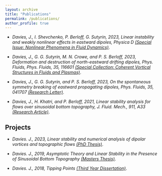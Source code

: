 ```yaml
---
layout: archive
title: "Publications"
permalink: /publications/
author_profile: true
---
```


* _Davies, J., I. Shevchenko, P. Berloff, G. Sutyrin, 2023, Linear instability and weakly nonlinear effects in eastward dipoles, Physica D [(Special Issue: Nonlinear Phenomena in Fluid Dynamics)](https://doi.org/10.1016/j.physd.2024.134068)_.

* _Davies, J., G. G. Sutyrin, M. N. Crowe, and P. S. Berloff, 2023, Deformation and destruction of north-eastward drifting dipoles, Phys. Fluids, Phys. Fluids, 35, 116601 [(Special Collection: Coherent Vortical Structures in Fluids and Plasmas)](https://pubs.aip.org/aip/pof/article/35/11/116601/2919526/Deformation-and-destruction-of-north-eastward)_.

* _Davies, J., G. G. Sutyrin, and P. S. Berloff, 2023, On the spontaneous symmetry breaking of eastward propagating dipoles, Phys. Fluids, 35, 041707 [(Research Letter)](https://pubs.aip.org/aip/pof/article/35/4/041707/2884753/On-the-spontaneous-symmetry-breaking-of-eastward)_.

* _Davies, J., H. Khatri, and P. Berloff, 2021, Linear stability analysis for flows over sinusoidal bottom topography, J. Fluid. Mech., 911, A33 [(Research Article)](https://www.cambridge.org/core/journals/journal-of-fluid-mechanics/article/abs/linear-stability-analysis-for-flows-over-sinusoidal-bottom-topography/7EF15C027FE217664F8FDBD857E58557#:~:text=The%20corresponding%20linear%20stability%20problem,phase%20shifts%20in%20the%20wavevectors.)_.

## Projects

* _Davies. J., 2023, Linear stability and numerical analysis of dipolar vortices and topographic flows [(PhD Thesis)](https://github.com/jd1618/jd1618.github.io/blob/master/files/Davies_J_2023_PhD_Thesis.pdf)_.

* _Davies. J., 2019, Asymptotic Theory and Linear Stability in the Presence of Sinusoidal Bottom Topography [(Masters Thesis)](https://github.com/jd1618/jd1618.github.io/blob/master/files/Main.pdf)_.

* _Davies. J., 2018, Tipping Points [(Third Year Dissertation)](https://github.com/jd1618/jd1618.github.io/blob/master/files/Davies-Jack-G14PJS-Project-Report-Tipping-Points.pdf)_. 
